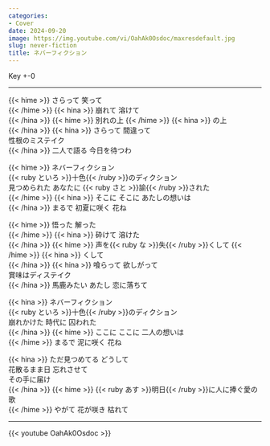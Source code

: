```yaml
---
categories:
- Cover
date: 2024-09-20
image: https://img.youtube.com/vi/OahAk0Osdoc/maxresdefault.jpg
slug: never-fiction
title: ネバーフィクション
---
```



Key +-0

---

{{< hime >}}
さらって 笑って  
{{< /hime >}}
{{< hina >}}
崩れて 溶けて  
{{< /hina >}}
{{< hime >}}
別れの上 
{{< /hime >}}
{{< hina >}}
の上  
{{< /hina >}}
{{< hina >}}
さらって 間違って  
性根のミステイク  
{{< /hina >}}
二人で語る 今日を待つわ  

{{< hime >}}
ネバーフィクション  
{{< ruby といろ >}}十色{{< /ruby >}}のディクション  
見つめられた あなたに {{< ruby さと >}}諭{{< /ruby >}}された  
{{< /hime >}}
{{< hina >}}
そこに そこに あたしの想いは  
{{< /hina >}}
まるで 初夏に咲く 花ね  

{{< hime >}}
悟った 解った  
{{< /hime >}}
{{< hina >}}
砕けて 溶けた  
{{< /hina >}}
{{< hime >}}
声を{{< ruby な >}}失{{< /ruby >}}くして 
{{< /hime >}}
{{< hina >}}
くして  
{{< /hina >}}
{{< hina >}}
喰らって 欲しがって  
賞味はディステイク  
{{< /hina >}}
馬鹿みたい あたし 恋に落ちて  

{{< hina >}}
ネバーフィクション  
{{< ruby といろ >}}十色{{< /ruby >}}のディクション  
崩れかけた 時代に 囚われた  
{{< /hina >}}
{{< hime >}}
ここに ここに 二人の想いは  
{{< /hime >}}
まるで 泥に咲く 花ね  

{{< hina >}}
ただ見つめてる どうして  
花散るまま日 忘れさせて  
その手に届け  
{{< /hina >}}
{{< hime >}}
{{< ruby あす >}}明日{{< /ruby >}}に人に捧ぐ愛の歌  
{{< /hime >}}
やがて 花が咲き 枯れて  


---

{{< youtube OahAk0Osdoc >}}